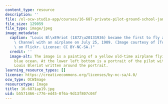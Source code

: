 ```yaml
---
content_type: resource
description: ''
file: /ol-ocw-studio-app/courses/16-687-private-pilot-ground-school-january-iap-2019/b5571466c776ed450f6a9d13f807c04f_16-687iap19.jpg
file_size: 129059
file_type: image/jpeg
image_metadata:
  caption: "Louis Bl\xE9riot (1872\u20131936) became the first to fly across the English\
    \ Channel with an airplane on July 25, 1909. (Image courtesy of [Tom Wigley](https://www.flickr.com/photos/amphalon/3877700487/)\
    \ on Flickr. License: CC BY-NC-SA.)"
  credit: ''
  image-alt: The image is a painting of a yellow old-time airplane flying across a
    blue ocean. At the lower left bottom is a portrait of the pilot with a name of
    Louis Bleriot written around the portrait.
learning_resource_types: []
license: https://creativecommons.org/licenses/by-nc-sa/4.0/
ocw_type: OCWImage
resourcetype: Image
title: 16-687iap19.jpg
uid: b5571466-c776-ed45-0f6a-9d13f807c04f
---
```

